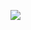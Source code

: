 ![](https://cdn.nlark.com/yuque/0/2023/jpeg/26575180/1692174934696-04bb3d16-3c46-45a9-aac6-8df0892ca9e1.jpeg#averageHue=%23ececc5&clientId=u163493e0-5224-4&from=paste&id=u497e6d56&originHeight=443&originWidth=708&originalType=url&ratio=2.5999999046325684&rotation=0&showTitle=false&status=done&style=none&taskId=u1b644a68-6cfc-4706-9efc-6034ae1eec7&title=)

